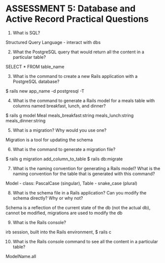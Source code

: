 # ASSESSMENT 5: Database and Active Record Practical Questions

1. What is SQL?

Structured Query Language - interact with dbs

2. What the PostgreSQL query that would return all the content in a particular table?

SELECT * FROM table_name

3. What is the command to create a new Rails application with a PostgreSQL database?

$ rails new app_name -d postgresql -T

4. What is the command to generate a Rails model for a meals table with columns named breakfast, lunch, and dinner?

$ rails g model Meal meals_breakfast:string meals_lunch:string meals_dinner:string

5. What is a migration? Why would you use one?

Migration is a tool for updating the schema

6. What is the command to generate a migration file?

$ rails g migration add_column_to_table
$ rails db:migrate

7. What is the naming convention for generating a Rails model? What is the naming convention for the table that is generated with this command?

Model - class: PascalCase (singular), Table - snake_case (plural)

8. What is the schema file in a Rails application? Can you modify the schema directly? Why or why not?

Schema is a reflection of the current state of the db (not the actual db), cannot be modified, migrations are used to modify the db

9. What is the Rails console?

irb session, built into the Rails environment, $ rails c

10. What is the Rails console command to see all the content in a particular table?

ModelName.all
